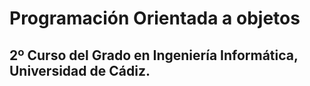 # Programación Orientada a objetos
## 2º Curso del Grado en Ingeniería Informática, Universidad de Cádiz.



